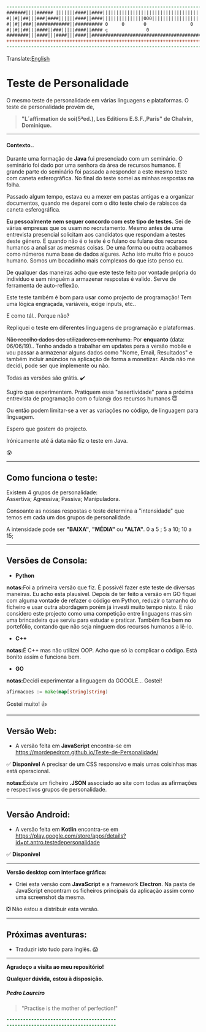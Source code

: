 ```diff
----------------------------------------------------------------------------------------------------------
#######||||###### |||||||####||####|||||||||||||||||||||||||||||||||||||||||||||||||||||||||||||||||||||||
#||#||##|||###|####||||||####||####|||||||||||||||000||||||||||||||||||||0||||||||||||||||0|||||||||||||||
#||#||###||############||########## 0     0       0                0     0      0                        0
#||#||##|||####||###|||||####||#### ç              0                      0
########|||####|||####|||####||###########################################################################
++++++++++++++++++++++++++++++++++++++++++++++++++++++++++++++++++++++++++++++++++++++++++++++++++++++++++
----------------------------------------------------------------------------------------------------------
```
Translate:[English](https://github.com/MordepedroM/Teste-de-Personalidade/master/READMEeng.md)

# Teste de Personalidade
O mesmo teste de personalidade em várias linguagens e plataformas. 
O teste de personalidade provém de,<br> 
><b>"L´affirmation de soi(5ªed.), Les Editions E.S.F.,Paris" de Chalvin, Dominique.<br></b>

<hr>



#### <b>Contexto..</b>

Durante uma formação de **Java** fui presenciado com um seminário. O seminário foi dado por uma senhora
da área de recursos humanos. E grande parte do seminário foi passado a responder a este mesmo teste
com caneta esferográfica. No final do teste somei as minhas respostas na folha. 

Passado algum tempo, estava eu a mexer em pastas antigas e a organizar documentos, quando me deparei 
com o dito teste cheio de rabiscos da caneta esferográfica. 

**Eu pessoalmente nem sequer concordo com este tipo de testes.** Sei de várias empresas
que os usam no recrutamento. Mesmo antes de uma entrevista presencial solicitam aos candidatos
que respondam a testes deste género. E quando não é o teste é o fulano ou fulana dos recursos humanos
a analisar as mesmas coisas. De uma forma ou outra acabamos como números numa base de dados algures.
Acho isto muito frio e pouco humano. Somos um bocadinho mais complexos do que isto penso eu.

De qualquer das maneiras acho que este teste feito por vontade própria do indivíduo e sem ninguém 
a armazenar respostas é valido. Serve de ferramenta de auto-reflexão. 

Este teste também é bom para usar como projecto de programação! Tem uma lógica engraçada, variáveis, exige inputs, etc..

E como tál.. Porque não? 

Repliquei o teste em diferentes linguagens de programação e plataformas. 

~~Não recolho dados dos utilizadores em nenhuma.~~ Por **enquanto** (data: 06/06/19).. Tenho andado a trabalhar em updates
para a versão mobile e vou passar a armazenar alguns dados como "Nome, Email, Resultados" e também incluir
anúncios na aplicação de forma a monetizar. Ainda não me decidi, pode ser que implemente ou não. 

Todas as versões são grátis.  :heavy_check_mark:

Sugiro que experimentem. Pratiquem essa "assertividade" para a próxima entrevista de programação
com o fulan@ dos recursos humanos  :innocent:

Ou então podem limitar-se a ver as variações no código, de linguagem para linguagem. 

Espero que gostem do projecto.  


Irónicamente até á data não fiz o teste em Java.

 :cold_sweat: 

 
<hr>

## <b>Como funciona o teste:</b>

Existem 4 grupos de personalidade:<br>
Assertiva; Agressiva; Passiva; Manipuladora.

Consoante as nossas respostas o teste determina a "intensidade" que temos
em cada um dos grupos de personalidade.

A intensidade pode ser <b>"BAIXA"</b>, <b>"MÉDIA"</b> ou <b>"ALTA"</b>.
                           0 a 5 ;         5 a 10;           10 a 15;

<hr>

## <b>Versões de Consola:</b>

- <b>Python</b> 

<b>notas:</b>Foi a primeira versão que fiz. É possivél fazer este teste de diversas maneiras. Eu acho esta plausível.
Depois de ter feito a versão em GO fiquei com alguma vontade de refazer o código em Python, reduzir o tamanho do ficheiro
e usar outra abordagem porém já investi muito tempo nisto. E não considero este projecto como uma competição entre linguagens
mas sim uma brincadeira que serviu para estudar e praticar. Também fica bem no portefólio, contando que não seja ninguem dos recursos
humanos a lê-lo.   

- <b>C++</b>

<b>notas:</b>É C++ mas não utilizei OOP. Acho que só ia complicar o código. Está bonito assim e funciona bem. 

- <b>GO</b>

<b>notas:</b>Decidi experimentar a linguagem da GOOGLE... Gostei! 
```GO
afirmacoes := make(map[string]string)
```
Gostei muito!  :+1:

<hr>

## <b>Versão Web:</b>

- A versão feita em <b>JavaScript</b> encontra-se em https://mordepedrom.github.io/Teste-de-Personalidade/

 :white_check_mark: **Disponível** A precisar de um CSS responsivo e mais umas coisinhas mas está operacional. 

<b>notas:</b>Existe um ficheiro <b>.JSON</b> associado ao site com todas as afirmações e respectivos grupos de personalidade. 

<hr>

## <b>Versão Android:</b>

- A versão feita em <b>Kotlin</b> encontra-se em https://play.google.com/store/apps/details?id=pt.antro.testedepersonalidade

:white_check_mark: **Disponível**

<hr>

<b>Versão desktop com interface gráfica:</b>

- Criei esta versão com <b>JavaScript</b> e a framework <b>Electron</b>. Na pasta de JavaScript encontram os ficheiros principais da aplicação assim como uma screenshot da mesma.

 :negative_squared_cross_mark: Não estou a distribuir esta versão. 

<hr>

## <b>Próximas aventuras:</b>

- Traduzir isto tudo para Inglês. :scream:

<hr>

<b>Agradeço a visita ao meu repositório!</b>

<b>Qualquer dúvida, estou à disposição.</b>

##### <b>Pedro Loureiro</b>

>"Practise is the mother of perfection!"

```diff
----------------------------------------
---------------------------------------- 
```
